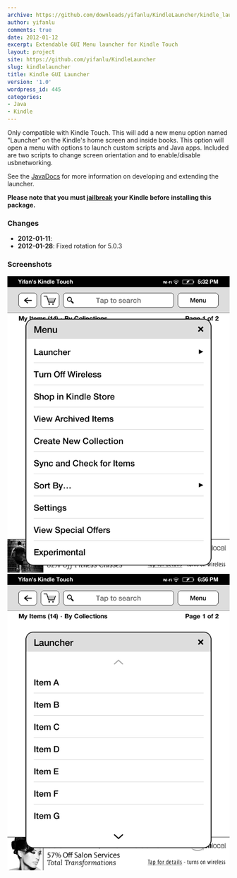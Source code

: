 ```yaml
---
archive: https://github.com/downloads/yifanlu/KindleLauncher/kindle_launcher_1.0.1.zip
author: yifanlu
comments: true
date: 2012-01-12
excerpt: Extendable GUI Menu launcher for Kindle Touch
layout: project
site: https://github.com/yifanlu/KindleLauncher
slug: kindlelauncher
title: Kindle GUI Launcher
version: '1.0'
wordpress_id: 445
categories:
- Java
- Kindle
---
```


Only compatible with Kindle Touch. This will add a new menu option named "Launcher" on the Kindle's home screen and inside books. This option will open a menu with options to launch custom scripts and Java apps. Included are two scripts to change screen orientation and to enable/disable usbnetworking.

See the [JavaDocs](http://yifanlu.github.com/KindleLauncher) for more information on developing and extending the launcher.

**Please note that you must [jailbreak](/p/kindle-touch-jailbreak/) your Kindle before installing this package.**

### Changes

* **2012-01-11**: 
* **2012-01-28**: Fixed rotation for 5.0.3

### Screenshots

![Screen 0](/images/2012/01/screenshot_2011-12-14T17_32_22-0600.gif)
![Screen 1](/images/2012/01/screenshot_2011-12-15T18_56_35-0600.gif)

